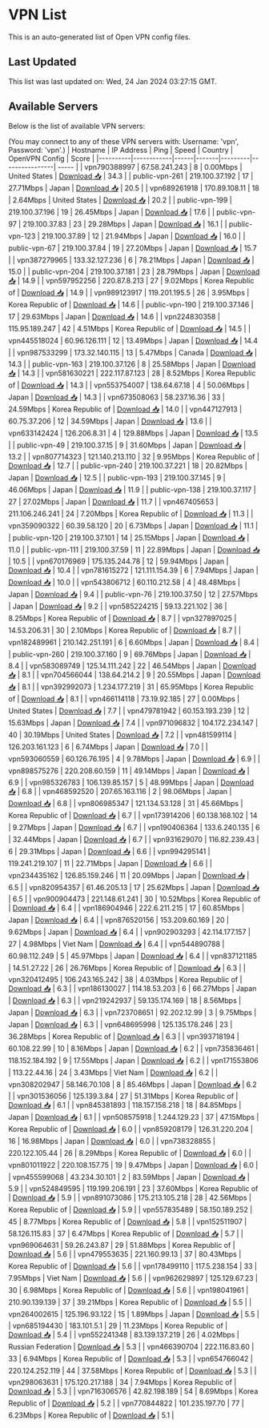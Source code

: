 # VPN List

This is an auto-generated list of Open VPN config files.

## Last Updated

This list was last updated on: Wed, 24 Jan 2024 03:27:15 GMT.

## Available Servers

Below is the list of available VPN servers:

(You may connect to any of these VPN servers with: Username: 'vpn', Password: 'vpn'.)
| Hostname | IP Address | Ping | Speed | Country | OpenVPN Config | Score |
|----------|------------|------|-------|---------|----------------| ----- |
| vpn790388997 | 67.58.241.243 | 8 | 0.00Mbps | United States | [Download 📥](./configs/server_0_US.ovpn) | 34.3 |
| public-vpn-261 | 219.100.37.192 | 17 | 27.71Mbps | Japan | [Download 📥](./configs/server_1_JP.ovpn) | 20.5 |
| vpn689261918 | 170.89.108.11 | 18 | 2.64Mbps | United States | [Download 📥](./configs/server_2_US.ovpn) | 20.2 |
| public-vpn-199 | 219.100.37.196 | 19 | 26.45Mbps | Japan | [Download 📥](./configs/server_3_JP.ovpn) | 17.6 |
| public-vpn-97 | 219.100.37.83 | 23 | 29.28Mbps | Japan | [Download 📥](./configs/server_4_JP.ovpn) | 16.1 |
| public-vpn-123 | 219.100.37.89 | 12 | 21.94Mbps | Japan | [Download 📥](./configs/server_5_JP.ovpn) | 16.0 |
| public-vpn-67 | 219.100.37.84 | 19 | 27.20Mbps | Japan | [Download 📥](./configs/server_6_JP.ovpn) | 15.7 |
| vpn387279965 | 133.32.127.236 | 6 | 78.21Mbps | Japan | [Download 📥](./configs/server_7_JP.ovpn) | 15.0 |
| public-vpn-204 | 219.100.37.181 | 23 | 28.79Mbps | Japan | [Download 📥](./configs/server_8_JP.ovpn) | 14.9 |
| vpn597952256 | 220.87.8.213 | 27 | 9.02Mbps | Korea Republic of | [Download 📥](./configs/server_9_KR.ovpn) | 14.9 |
| vpn989123917 | 119.201.195.5 | 26 | 3.95Mbps | Korea Republic of | [Download 📥](./configs/server_10_KR.ovpn) | 14.6 |
| public-vpn-190 | 219.100.37.146 | 17 | 29.63Mbps | Japan | [Download 📥](./configs/server_11_JP.ovpn) | 14.6 |
| vpn224830358 | 115.95.189.247 | 42 | 4.51Mbps | Korea Republic of | [Download 📥](./configs/server_12_KR.ovpn) | 14.5 |
| vpn445518024 | 60.96.126.111 | 12 | 13.49Mbps | Japan | [Download 📥](./configs/server_13_JP.ovpn) | 14.4 |
| vpn987533299 | 173.32.140.115 | 13 | 5.47Mbps | Canada | [Download 📥](./configs/server_14_CA.ovpn) | 14.3 |
| public-vpn-163 | 219.100.37.126 | 8 | 25.58Mbps | Japan | [Download 📥](./configs/server_15_JP.ovpn) | 14.3 |
| vpn581630221 | 222.117.87.123 | 28 | 8.52Mbps | Korea Republic of | [Download 📥](./configs/server_16_KR.ovpn) | 14.3 |
| vpn553754007 | 138.64.67.18 | 4 | 50.06Mbps | Japan | [Download 📥](./configs/server_17_JP.ovpn) | 14.3 |
| vpn673508063 | 58.237.16.36 | 33 | 24.59Mbps | Korea Republic of | [Download 📥](./configs/server_18_KR.ovpn) | 14.0 |
| vpn447127913 | 60.75.37.206 | 12 | 34.59Mbps | Japan | [Download 📥](./configs/server_19_JP.ovpn) | 13.6 |
| vpn633142424 | 126.206.8.31 | 4 | 129.88Mbps | Japan | [Download 📥](./configs/server_20_JP.ovpn) | 13.5 |
| public-vpn-49 | 219.100.37.15 | 9 | 31.60Mbps | Japan | [Download 📥](./configs/server_21_JP.ovpn) | 13.2 |
| vpn807714323 | 121.140.213.110 | 32 | 9.95Mbps | Korea Republic of | [Download 📥](./configs/server_22_KR.ovpn) | 12.7 |
| public-vpn-240 | 219.100.37.221 | 18 | 20.82Mbps | Japan | [Download 📥](./configs/server_23_JP.ovpn) | 12.5 |
| public-vpn-193 | 219.100.37.145 | 9 | 46.06Mbps | Japan | [Download 📥](./configs/server_24_JP.ovpn) | 11.9 |
| public-vpn-138 | 219.100.37.117 | 27 | 27.02Mbps | Japan | [Download 📥](./configs/server_25_JP.ovpn) | 11.7 |
| vpn467405653 | 211.106.246.241 | 24 | 7.20Mbps | Korea Republic of | [Download 📥](./configs/server_26_KR.ovpn) | 11.3 |
| vpn359090322 | 60.39.58.120 | 20 | 6.73Mbps | Japan | [Download 📥](./configs/server_27_JP.ovpn) | 11.1 |
| public-vpn-120 | 219.100.37.101 | 14 | 25.15Mbps | Japan | [Download 📥](./configs/server_28_JP.ovpn) | 11.0 |
| public-vpn-111 | 219.100.37.59 | 11 | 22.89Mbps | Japan | [Download 📥](./configs/server_29_JP.ovpn) | 10.5 |
| vpn670176969 | 175.135.244.78 | 12 | 59.94Mbps | Japan | [Download 📥](./configs/server_30_JP.ovpn) | 10.4 |
| vpn781615272 | 121.111.154.39 | 6 | 7.94Mbps | Japan | [Download 📥](./configs/server_31_JP.ovpn) | 10.0 |
| vpn543806712 | 60.110.212.58 | 4 | 48.48Mbps | Japan | [Download 📥](./configs/server_32_JP.ovpn) | 9.4 |
| public-vpn-76 | 219.100.37.50 | 12 | 27.57Mbps | Japan | [Download 📥](./configs/server_33_JP.ovpn) | 9.2 |
| vpn585224215 | 59.13.221.102 | 36 | 8.25Mbps | Korea Republic of | [Download 📥](./configs/server_34_KR.ovpn) | 8.7 |
| vpn327897025 | 14.53.206.31 | 30 | 2.10Mbps | Korea Republic of | [Download 📥](./configs/server_35_KR.ovpn) | 8.7 |
| vpn182489961 | 210.142.251.191 | 6 | 6.60Mbps | Japan | [Download 📥](./configs/server_36_JP.ovpn) | 8.4 |
| public-vpn-260 | 219.100.37.160 | 9 | 69.76Mbps | Japan | [Download 📥](./configs/server_37_JP.ovpn) | 8.4 |
| vpn583089749 | 125.14.111.242 | 22 | 46.54Mbps | Japan | [Download 📥](./configs/server_38_JP.ovpn) | 8.1 |
| vpn704566044 | 138.64.214.2 | 9 | 20.55Mbps | Japan | [Download 📥](./configs/server_39_JP.ovpn) | 8.1 |
| vpn392992073 | 1.234.177.219 | 31 | 65.95Mbps | Korea Republic of | [Download 📥](./configs/server_40_KR.ovpn) | 8.1 |
| vpn466114118 | 73.19.92.185 | 27 | 0.00Mbps | United States | [Download 📥](./configs/server_41_US.ovpn) | 7.7 |
| vpn479781942 | 60.153.193.239 | 12 | 15.63Mbps | Japan | [Download 📥](./configs/server_42_JP.ovpn) | 7.4 |
| vpn971096832 | 104.172.234.147 | 40 | 30.19Mbps | United States | [Download 📥](./configs/server_43_US.ovpn) | 7.2 |
| vpn481599114 | 126.203.161.123 | 6 | 6.74Mbps | Japan | [Download 📥](./configs/server_44_JP.ovpn) | 7.0 |
| vpn593060559 | 60.126.76.195 | 4 | 9.78Mbps | Japan | [Download 📥](./configs/server_45_JP.ovpn) | 6.9 |
| vpn898575276 | 220.208.60.159 | 11 | 49.14Mbps | Japan | [Download 📥](./configs/server_46_JP.ovpn) | 6.9 |
| vpn985326783 | 106.139.85.157 | 5 | 48.99Mbps | Japan | [Download 📥](./configs/server_47_JP.ovpn) | 6.8 |
| vpn468592520 | 207.65.163.116 | 2 | 98.06Mbps | Japan | [Download 📥](./configs/server_48_JP.ovpn) | 6.8 |
| vpn806985347 | 121.134.53.128 | 31 | 45.66Mbps | Korea Republic of | [Download 📥](./configs/server_49_KR.ovpn) | 6.7 |
| vpn173914206 | 60.138.168.102 | 14 | 9.27Mbps | Japan | [Download 📥](./configs/server_50_JP.ovpn) | 6.7 |
| vpn190406364 | 133.6.240.135 | 6 | 32.44Mbps | Japan | [Download 📥](./configs/server_51_JP.ovpn) | 6.7 |
| vpn931629070 | 116.82.239.43 | 6 | 29.31Mbps | Japan | [Download 📥](./configs/server_52_JP.ovpn) | 6.6 |
| vpn994295141 | 119.241.219.107 | 11 | 22.71Mbps | Japan | [Download 📥](./configs/server_53_JP.ovpn) | 6.6 |
| vpn234435162 | 126.85.159.246 | 11 | 20.09Mbps | Japan | [Download 📥](./configs/server_54_JP.ovpn) | 6.5 |
| vpn820954357 | 61.46.205.13 | 17 | 25.62Mbps | Japan | [Download 📥](./configs/server_55_JP.ovpn) | 6.5 |
| vpn900904473 | 221.148.61.241 | 30 | 10.52Mbps | Korea Republic of | [Download 📥](./configs/server_56_KR.ovpn) | 6.4 |
| vpn186904946 | 222.6.211.215 | 17 | 60.85Mbps | Japan | [Download 📥](./configs/server_57_JP.ovpn) | 6.4 |
| vpn876520156 | 153.209.60.169 | 20 | 9.62Mbps | Japan | [Download 📥](./configs/server_58_JP.ovpn) | 6.4 |
| vpn902903293 | 42.114.177.157 | 27 | 4.98Mbps | Viet Nam | [Download 📥](./configs/server_59_VN.ovpn) | 6.4 |
| vpn544890788 | 60.98.112.249 | 5 | 45.97Mbps | Japan | [Download 📥](./configs/server_60_JP.ovpn) | 6.4 |
| vpn837121185 | 14.51.27.22 | 26 | 26.76Mbps | Korea Republic of | [Download 📥](./configs/server_61_KR.ovpn) | 6.3 |
| vpn320412495 | 106.243.165.242 | 38 | 4.03Mbps | Korea Republic of | [Download 📥](./configs/server_62_KR.ovpn) | 6.3 |
| vpn186130027 | 114.18.53.203 | 6 | 66.27Mbps | Japan | [Download 📥](./configs/server_63_JP.ovpn) | 6.3 |
| vpn219242937 | 59.135.174.169 | 18 | 8.56Mbps | Japan | [Download 📥](./configs/server_64_JP.ovpn) | 6.3 |
| vpn723708651 | 92.202.12.99 | 3 | 9.75Mbps | Japan | [Download 📥](./configs/server_65_JP.ovpn) | 6.3 |
| vpn648695998 | 125.135.178.246 | 23 | 36.28Mbps | Korea Republic of | [Download 📥](./configs/server_66_KR.ovpn) | 6.3 |
| vpn393718194 | 60.108.22.99 | 10 | 8.16Mbps | Japan | [Download 📥](./configs/server_67_JP.ovpn) | 6.2 |
| vpn735836461 | 118.152.184.192 | 9 | 17.55Mbps | Japan | [Download 📥](./configs/server_68_JP.ovpn) | 6.2 |
| vpn171553806 | 113.22.44.16 | 24 | 3.43Mbps | Viet Nam | [Download 📥](./configs/server_69_VN.ovpn) | 6.2 |
| vpn308202947 | 58.146.70.108 | 8 | 85.46Mbps | Japan | [Download 📥](./configs/server_70_JP.ovpn) | 6.2 |
| vpn301536056 | 125.139.3.84 | 27 | 51.31Mbps | Korea Republic of | [Download 📥](./configs/server_71_KR.ovpn) | 6.1 |
| vpn845381893 | 118.157.158.218 | 18 | 84.85Mbps | Japan | [Download 📥](./configs/server_72_JP.ovpn) | 6.1 |
| vpn508575918 | 1.244.129.23 | 37 | 47.15Mbps | Korea Republic of | [Download 📥](./configs/server_73_KR.ovpn) | 6.0 |
| vpn859208179 | 126.31.220.204 | 16 | 16.98Mbps | Japan | [Download 📥](./configs/server_74_JP.ovpn) | 6.0 |
| vpn738328855 | 220.122.105.44 | 26 | 8.29Mbps | Korea Republic of | [Download 📥](./configs/server_75_KR.ovpn) | 6.0 |
| vpn801011922 | 220.108.157.75 | 19 | 9.47Mbps | Japan | [Download 📥](./configs/server_76_JP.ovpn) | 6.0 |
| vpn455599068 | 43.234.30.101 | 2 | 83.59Mbps | Japan | [Download 📥](./configs/server_77_JP.ovpn) | 5.9 |
| vpn524849595 | 119.199.206.191 | 23 | 37.60Mbps | Korea Republic of | [Download 📥](./configs/server_78_KR.ovpn) | 5.9 |
| vpn891073086 | 175.213.105.218 | 28 | 42.56Mbps | Korea Republic of | [Download 📥](./configs/server_79_KR.ovpn) | 5.9 |
| vpn557835489 | 58.150.189.252 | 45 | 8.77Mbps | Korea Republic of | [Download 📥](./configs/server_80_KR.ovpn) | 5.8 |
| vpn152511907 | 58.126.115.83 | 37 | 6.47Mbps | Korea Republic of | [Download 📥](./configs/server_81_KR.ovpn) | 5.7 |
| vpn969064631 | 59.26.243.87 | 29 | 51.88Mbps | Korea Republic of | [Download 📥](./configs/server_82_KR.ovpn) | 5.6 |
| vpn479553635 | 221.160.99.13 | 37 | 80.43Mbps | Korea Republic of | [Download 📥](./configs/server_83_KR.ovpn) | 5.6 |
| vpn178499110 | 117.5.238.154 | 33 | 7.95Mbps | Viet Nam | [Download 📥](./configs/server_84_VN.ovpn) | 5.6 |
| vpn962629897 | 125.129.67.23 | 30 | 6.98Mbps | Korea Republic of | [Download 📥](./configs/server_85_KR.ovpn) | 5.6 |
| vpn198041961 | 210.90.139.139 | 37 | 39.21Mbps | Korea Republic of | [Download 📥](./configs/server_86_KR.ovpn) | 5.5 |
| vpn264002615 | 125.196.93.122 | 15 | 1.89Mbps | Japan | [Download 📥](./configs/server_87_JP.ovpn) | 5.5 |
| vpn685194430 | 183.101.5.1 | 29 | 11.23Mbps | Korea Republic of | [Download 📥](./configs/server_88_KR.ovpn) | 5.4 |
| vpn552241348 | 83.139.137.219 | 26 | 4.02Mbps | Russian Federation | [Download 📥](./configs/server_89_RU.ovpn) | 5.3 |
| vpn466390704 | 222.116.83.60 | 33 | 6.94Mbps | Korea Republic of | [Download 📥](./configs/server_90_KR.ovpn) | 5.3 |
| vpn654766042 | 220.124.252.119 | 44 | 37.58Mbps | Korea Republic of | [Download 📥](./configs/server_91_KR.ovpn) | 5.3 |
| vpn298063631 | 175.120.217.188 | 34 | 7.94Mbps | Korea Republic of | [Download 📥](./configs/server_92_KR.ovpn) | 5.3 |
| vpn716306576 | 42.82.198.189 | 54 | 8.69Mbps | Korea Republic of | [Download 📥](./configs/server_93_KR.ovpn) | 5.2 |
| vpn770844822 | 101.235.197.70 | 77 | 6.23Mbps | Korea Republic of | [Download 📥](./configs/server_94_KR.ovpn) | 5.1 |
